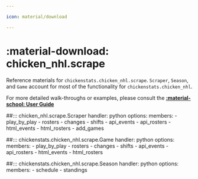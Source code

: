 ```yaml
---

icon: material/download

---
```


# :material-download: **chicken_nhl.scrape**

Reference materials for `chickenstats.chicken_nhl.scrape`. `Scraper`, `Season`, and `Game` 
account for most of the functionality for `chickenstats.chicken_nhl`.

For more detailed walk-throughs or examples, please consult the **[:material-school: User Guide](../../guide/guide.md)**

##::: chicken_nhl.scrape.Scraper
    handler: python
    options:
        members:
            - play_by_play
            - rosters
            - changes
            - shifts
            - api_events
            - api_rosters
            - html_events
            - html_rosters
            - add_games

##::: chickenstats.chicken_nhl.scrape.Game
    handler: python
    options:
        members:
            - play_by_play
            - rosters
            - changes
            - shifts
            - api_events
            - api_rosters
            - html_events
            - html_rosters

##::: chickenstats.chicken_nhl.scrape.Season
    handler: python
    options:
        members:
            - schedule
            - standings
